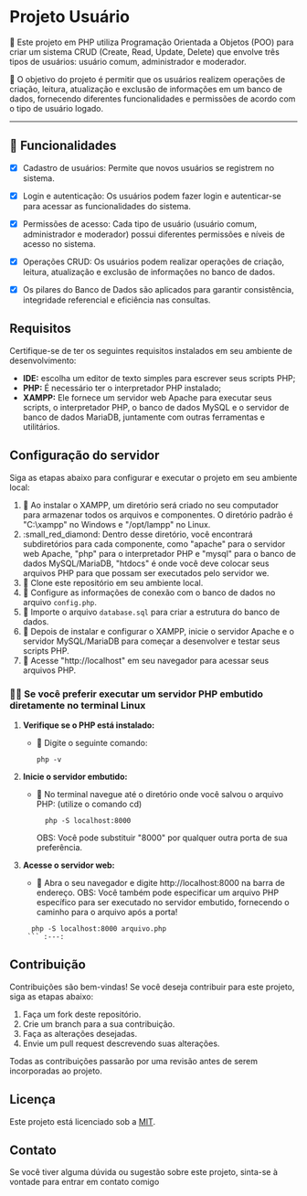 # Projeto Usuário

:pushpin: Este projeto em PHP utiliza Programação Orientada a Objetos (POO) para criar um sistema CRUD (Create, Read, Update, Delete) que envolve três tipos de usuários: usuário comum, administrador e moderador.

:dart: O objetivo do projeto é permitir que os usuários realizem operações de criação, leitura, atualização e exclusão de informações em um banco de dados, fornecendo diferentes funcionalidades e permissões de acordo com o tipo de usuário logado.
*** 

## :pencil: Funcionalidades

- [x] Cadastro de usuários: Permite que novos usuários se registrem no sistema.

- [x] Login e autenticação: Os usuários podem fazer login e autenticar-se para acessar as funcionalidades do sistema.

- [x] Permissões de acesso: Cada tipo de usuário (usuário comum, administrador e moderador) possui diferentes permissões e níveis de acesso no sistema.

- [x] Operações CRUD: Os usuários podem realizar operações de criação, leitura, atualização e exclusão de informações no banco de dados.

- [x] Os pilares do Banco de Dados são aplicados para garantir consistência, integridade referencial e eficiência nas consultas.

## Requisitos

Certifique-se de ter os seguintes requisitos instalados em seu ambiente de desenvolvimento:

- **IDE:** escolha um editor de texto simples para escrever seus scripts PHP;
-  **PHP:** É necessário ter o interpretador PHP instalado;
- **XAMPP:** Ele fornece um servidor web Apache para executar seus scripts, o interpretador PHP, o banco de dados MySQL e o servidor de banco de dados MariaDB, juntamente com outras ferramentas e utilitários.


## Configuração do servidor

Siga as etapas abaixo para configurar e executar o projeto em seu ambiente local:

1.  :small_blue_diamond: Ao instalar o XAMPP, um diretório será criado no seu computador para armazenar todos os arquivos e componentes.
      O diretório padrão é "C:\xampp" no Windows e "/opt/lampp" no Linux.
2.  :small_red_diamond: Dentro desse diretório, você encontrará subdiretórios para cada componente, como "apache" para o servidor web Apache, "php" para o interpretador PHP e "mysql" para o banco de dados MySQL/MariaDB, "htdocs" é onde você deve colocar seus arquivos PHP para que possam ser executados pelo servidor we.
3.  :small_blue_diamond: Clone este repositório em seu ambiente local.
4.  :small_blue_diamond: Configure as informações de conexão com o banco de dados no arquivo `config.php`.
5.  :small_blue_diamond: Importe o arquivo `database.sql` para criar a estrutura do banco de dados.
6.  :small_blue_diamond: Depois de instalar e configurar o XAMPP, inicie o servidor Apache e o servidor MySQL/MariaDB para começar a desenvolver e testar seus scripts PHP.
7.  :small_blue_diamond: Acesse "http://localhost" em seu navegador para acessar seus arquivos PHP.

### :technologist: Se você preferir executar um servidor PHP embutido diretamente no terminal Linux
1. **Verifique se o PHP está instalado:**
   - :small_blue_diamond: Digite o seguinte comando:
     ```shel
     php -v
      ```
2. **Inicie o servidor embutido:**
   - :small_blue_diamond: No terminal navegue até o diretório onde você salvou o arquivo PHP: (utilize o comando cd)
     ```shel
       php -S localhost:8000
      ```
     OBS:  Você pode substituir "8000" por qualquer outra porta de sua preferência.
     
3. **Acesse o servidor web:**
    - :small_blue_diamond: Abra o seu navegador e digite http://localhost:8000 na barra de endereço.
      OBS:  Você também pode especificar um arquivo PHP específico para ser executado no servidor embutido, fornecendo o caminho para o arquivo após a porta!
     ```shel
       php -S localhost:8000 arquivo.php
      ``` :---:

## Contribuição

Contribuições são bem-vindas! Se você deseja contribuir para este projeto, siga as etapas abaixo:

1. Faça um fork deste repositório.
2. Crie um branch para a sua contribuição.
3. Faça as alterações desejadas.
4. Envie um pull request descrevendo suas alterações.

Todas as contribuições passarão por uma revisão antes de serem incorporadas ao projeto.

## Licença

Este projeto está licenciado sob a [MIT](LICENSE).

## Contato

Se você tiver alguma dúvida ou sugestão sobre este projeto, sinta-se à vontade para entrar em contato comigo
